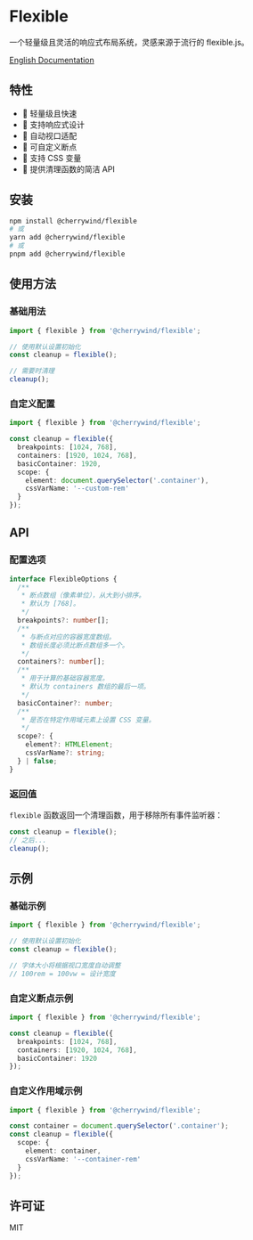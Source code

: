 # Flexible

一个轻量级且灵活的响应式布局系统，灵感来源于流行的 flexible.js。

[English Documentation](./README.md)

## 特性

- 🚀 轻量级且快速
- 📱 支持响应式设计
- 🔄 自动视口适配
- 🎯 可自定义断点
- 🎨 支持 CSS 变量
- 🧹 提供清理函数的简洁 API

## 安装

```bash
npm install @cherrywind/flexible
# 或
yarn add @cherrywind/flexible
# 或
pnpm add @cherrywind/flexible
```

## 使用方法

### 基础用法

```typescript
import { flexible } from '@cherrywind/flexible';

// 使用默认设置初始化
const cleanup = flexible();

// 需要时清理
cleanup();
```

### 自定义配置

```typescript
import { flexible } from '@cherrywind/flexible';

const cleanup = flexible({
  breakpoints: [1024, 768],
  containers: [1920, 1024, 768],
  basicContainer: 1920,
  scope: {
    element: document.querySelector('.container'),
    cssVarName: '--custom-rem'
  }
});
```

## API

### 配置选项

```typescript
interface FlexibleOptions {
  /**
   * 断点数组（像素单位），从大到小排序。
   * 默认为 [768]。
   */
  breakpoints?: number[];
  /**
   * 与断点对应的容器宽度数组。
   * 数组长度必须比断点数组多一个。
   */
  containers?: number[];
  /**
   * 用于计算的基础容器宽度。
   * 默认为 containers 数组的最后一项。
   */
  basicContainer?: number;
  /**
   * 是否在特定作用域元素上设置 CSS 变量。
   */
  scope?: {
    element?: HTMLElement;
    cssVarName?: string;
  } | false;
}
```

### 返回值

`flexible` 函数返回一个清理函数，用于移除所有事件监听器：

```typescript
const cleanup = flexible();
// 之后...
cleanup();
```

## 示例

### 基础示例

```typescript
import { flexible } from '@cherrywind/flexible';

// 使用默认设置初始化
const cleanup = flexible();

// 字体大小将根据视口宽度自动调整
// 100rem = 100vw = 设计宽度
```

### 自定义断点示例

```typescript
import { flexible } from '@cherrywind/flexible';

const cleanup = flexible({
  breakpoints: [1024, 768],
  containers: [1920, 1024, 768],
  basicContainer: 1920
});
```

### 自定义作用域示例

```typescript
import { flexible } from '@cherrywind/flexible';

const container = document.querySelector('.container');
const cleanup = flexible({
  scope: {
    element: container,
    cssVarName: '--container-rem'
  }
});
```

## 许可证

MIT 